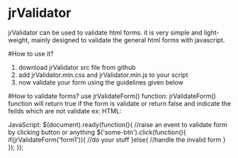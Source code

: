 # jrValidator
jrValidator can be used to validate html forms. it is very simple and light-weight, mainly designed to validate the general html forms with javascript.

#How to use it?
1. download jrValidator src file from github
2. add jrValidator.min.css and jrValidator.min.js to your script
3. now validate your form using the guidelines given below

#How to validate forms?
use jrValidateForm() function:
  jrValidateForm() function will return true if the form is validate or return false and indicate the feilds which are not validate
  ex:
  HTML:
  <form id="form1">
    <!--inputs-->
  </form>
  
  JavaScript:
  $(document).ready(function(){
    //raise an event to validate form by clicking button or anything
    $('some-btn').click(function(){
      if(jrValidateForm('form1')){
        //do your stuff
      }else{
        //handle the invalid form
      }
    });
  });
